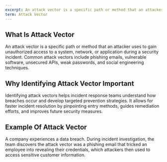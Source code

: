 ```yaml
---
excerpt: An attack vector is a specific path or method that an attacker uses to gain unauthorized access to a system, network, or application during a security incident.
term: Attack Vector
---
```

## What Is Attack Vector

An attack vector is a specific path or method that an attacker uses to gain unauthorized access to a system, network, or application during a security incident. Common attack vectors include phishing emails, vulnerable software, unsecured APIs, weak passwords, and social engineering techniques.

## Why Identifying Attack Vector Important

Identifying attack vectors helps incident response teams understand how breaches occur and develop targeted prevention strategies. It allows for faster incident resolution by pinpointing entry methods, guides remediation efforts, and improves future security measures.

## Example Of Attack Vector

A company experiences a data breach. During incident investigation, the team discovers the attack vector was a phishing email that tricked an employee into revealing their credentials, which attackers then used to access sensitive customer information.